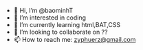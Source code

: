 - 👋 Hi, I’m @baominhT
- 👀 I’m interested in coding
- 🌱 I’m currently learning html,BAT,CSS
- 💞️ I’m looking to collaborate on ??
- 📫 How to reach me: zyphuerz@gmail.com

<!---
baominhT/baominhT is a ✨ special ✨ repository because its `README.md` (this file) appears on your GitHub profile.
You can click the Preview link to take a look at your changes.
--->
